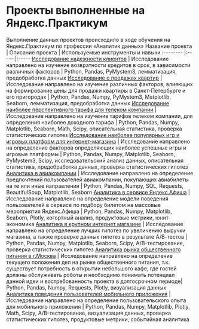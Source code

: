 # Проекты выполненные на Яндекс.Практикум
Выполнение данных проектов происходило в ходе обучения на Яндекс.Практикум по профессии «Аналитик данных»
Название проекта      | Описание проекта | Используемые инструменты и навыки 
:-------- |:-----:|:-----
[Исследование надежности клиентов](https://github.com/MelnikovSergey91/Project_Yandex.Practicum/tree/bank's-credit-clients) | Исследование направлено на изучение возвратности кредитов в срок, в зависимости различных факторов | Python, Pandas, PyMystem3, лемматизация, предобработка данных 
[Исследование о продажах квартир](https://github.com/MelnikovSergey91/Project_Yandex.Practicum/tree/apartments-for-sale) | Исследование направлено на изучение различных факторов, влияющих на формирование цены для продажи квартиры в Санкт-Петербурге и его пригородах | Python, Pandas, Numpy, PyMystem3, Matplotlib, Seaborn, лемматизация, предобработка данных 
[Исследование наиболее перспективного тарифа для телеком компании]( https://github.com/MelnikovSergey91/Project_Yandex.Practicum/tree/tariffs-for-telecom-companies) | Исследование направлено на изучение тарифов телеком компании, для определения наиболее доходного тарифа | Python, Pandas, Numpy, Matplotlib, Seaborn, Math, Scipy, описательная статистика, проверка статистических гипотез 
[Исследование наиболее популярных игр и игровых платформ для интернет-магазина]( https://github.com/MelnikovSergey91/Project_Yandex.Practicum/tree/successful-games) | Исследование направлено на определение факторов определяющих наиболее успешные игры и игровые платформы | Python, Pandas, Numpy, Matplotlib, Seaborn, PyMystem3, Scipy, исследовательский анализ данных, описательная статистика, предобработка данных, проверка статистических гипотез
[Аналитика в авиакомпании]( https://github.com/MelnikovSergey91/Project_Yandex.Practicum/tree/airline-analytics) | Исследование направлено на определение предпочтений пользователей авиакомпании, покупающих авиабилеты на те или иные направления | Python, Pandas, Numpy, SQL, Requests, BeautifulSoup, Matplotlib, Seaborn
[Аналитика в  сервисе Яндекс.Афиша]( https://github.com/MelnikovSergey91/Project_Yandex.Practicum/tree/afisha-analytics) | Исследование направлено на определение модели поведения пользователей в сервисе по подбору билетом на массовые мероприятия Яндекс.Афиша | Python, Pandas, Numpy, Matplotlib, Seaborn, Plotly, когортный анализ, продуктовые метрики, юнит-экономика
[Аналитика в  крупном интернет магазине]( https://github.com/MelnikovSergey91/Project_Yandex.Practicum/tree/online-store) | Исследование направлено на определение лучших гипотез по увеличению выручки магазина, а также проверке данных гипотез в результате А/В-тестов | Python, Pandas, Numpy, Matplotlib, Seaborn, Scipy, A/B-тестирование, проверка статистических гипотез
[Аналитика рынка общественного питания в г.Москва](https://github.com/MelnikovSergey91/Project_Yandex.Practicum/tree/catering-market) | Исследование направлено на определение текущего положения дел на рынке общественного питания, т.к. существует потребность в открытии небольшого кафе, где гостей должны обслуживать роботы и необходимо понимать потенциал данной идеи и востребованность проекта в долгосрочном периоде| Python, Pandas, Numpy, Requests, Plotly, визуализация данных
[Аналитика поведения пользователей мобильного приложения]( https://github.com/MelnikovSergey91/Project_Yandex.Practicum/tree/mobile-app) | Исследование направлено на определение пользовательского опыта для мобильного приложения | Python, Pandas, Numpy, Matplotlib, Plotly, Math, Scipy, A/B-тестирование, визуализация данных, проверка статистических гипотез, продуктовые метрики, событийная аналитика
